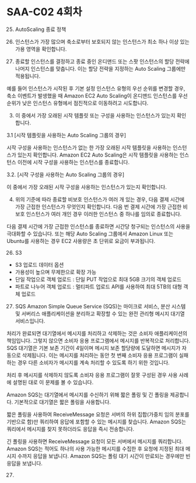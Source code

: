 # SAA-C02 4회차

25. AutoScaling 종료 정책

 1. 인스턴스가 가장 많으며 축소로부터 보호되지 않는 인스턴스가 최소 하나 이상 있는 가용 영역을 확인합니다.

 2. 종료할 인스턴스를 결정하고 종료 중인 온디맨드 또는 스팟 인스턴스의 할당 전략에 나머지 인스턴스를 맞춥니다. 이는 할당 전략을 지정하는 Auto Scaling 그룹에만 적용됩니다.

 예를 들어 인스턴스가 시작된 후 기본 설정 인스턴스 유형의 우선 순위를 변경할 경우, 축소 이벤트가 발생했을 때 Amazon EC2 Auto Scaling이 온디맨드 인스턴스를 우선 순위가 낮은 인스턴스 유형에서 점진적으로 이동하려고 시도합니다.

 3. 이 중에서 가장 오래된 시작 템플릿 또는 구성을 사용하는 인스턴스가 있는지 확인합니다.

  3.1 [시작 템플릿을 사용하는 Auto Scaling 그룹의 경우] 

  시작 구성을 사용하는 인스턴스가 없는 한 가장 오래된 시작 템플릿을 사용하는 인스턴스가 있는지 확인합니다. Amazon EC2 Auto Scaling은 시작 템플릿을 사용하는 인스턴스 이전에 시작 구성을 사용하는 인스턴스를 종료합니다.

  3.2. [시작 구성을 사용하는 Auto Scaling 그룹의 경우]

  이 중에서 가장 오래된 시작 구성을 사용하는 인스턴스가 있는지 확인합니다.

 4. 위의 기준에 따라 종료할 비보호 인스턴스가 여러 개 있는 경우, 다음 결제 시간에 가장 근접한 인스턴스가 무엇인지 확인합니다. 다음 번 결제 시간에 가장 근접한 비보호 인스턴스가 여러 개인 경우 이러한 인스턴스 중 하나를 임의로 종료합니다.

다음 결제 시간에 가장 근접한 인스턴스를 종료하면 시간당 청구되는 인스턴스의 사용을 극대화할 수 있습니다. 또는 해당 Auto Scaling 그룹에서 Amazon Linux 또는 Ubuntu를 사용하는 경우 EC2 사용량은 초 단위로 요금이 부과됩니다.

26. S3
- S3 업로드 데이터 옵션
 - 가용성이 높으며 무제한으로 확장 가능
 - 단일 작업으로 객체 업로드 : 단일 PUT 작업으로 최대 5GB 크기의 객체 업로드
 - 파트로 나누어 객체 업로드 : 멀티파트 업로드 API를 사용하여 최대 5TB의 대형 객체 업로드

27. SQS
Amazon Simple Queue Service (SQS)는 마이크로 서비스, 분산 시스템 및 서버리스 애플리케이션을 분리하고 확장할 수 있는 완전 관리형 메시지 대기열 서비스입니다.

처리가 완료되면 대기열에서 메시지를 처리하고 삭제하는 것은 소비자 애플리케이션의 책임입니다. 그렇지 않으면 소비자 응용 프로그램에서 메시지를 반복적으로 처리합니다. SQS 대기열은 기본 보존 기간이 4일이며 메시지 보존 할당량에 도달하면 메시지가 자동으로 삭제됩니다. 이는 메시지를 처리하는 동안 첫 번째 소비자 응용 프로그램이 실패하는 경우 다른 소비자가 메시지를 계속 처리할 수 ​​있도록 하기 위한 것입니다.

처리 후 메시지를 삭제하지 않도록 소비자 응용 프로그램이 잘못 구성된 경우 사용 사례에 설명된 대로 이 문제를 볼 수 있습니다.

Amazon SQS는 대기열에서 메시지를 수신하기 위해 짧은 폴링 및 긴 폴링을 제공합니다. 기본적으로 대기열은 짧은 폴링을 사용합니다.

짧은 폴링을 사용하여 ReceiveMessage 요청은 서버의 하위 집합(가중치 임의 분포를 기반으로 함)만 쿼리하여 응답에 포함할 수 있는 메시지를 찾습니다. Amazon SQS는 쿼리에서 메시지를 찾지 못하더라도 응답을 즉시 전송합니다.

긴 폴링을 사용하면 ReceiveMessage 요청이 모든 서버에서 메시지를 쿼리합니다. Amazon SQS는 적어도 하나의 사용 가능한 메시지를 수집한 후 요청에 지정된 최대 메시지 수까지 응답을 보냅니다. Amazon SQS는 폴링 대기 시간이 만료되는 경우에만 빈 응답을 보냅니다.

27. 

